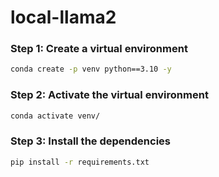 # local-llama2


### Step 1: Create a virtual environment
```bash
conda create -p venv python==3.10 -y
```

### Step 2: Activate the virtual environment
```bash
conda activate venv/
```

### Step 3: Install the dependencies

```bash
pip install -r requirements.txt

